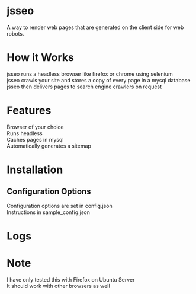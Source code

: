 # jsseo

A way to render web pages that are generated on the client
side for web robots.

# How it Works

jsseo runs a headless browser like firefox or chrome using selenium  
jsseo crawls your site and stores a copy of every page in a mysql database  
jsseo then delivers pages to search engine crawlers on request  

# Features

Browser of your choice  
Runs headless  
Caches pages in mysql  
Automatically generates a sitemap  

# Installation

## Configuration Options

Configuration options are set in config.json  
Instructions in sample_config.json  

# Logs
# Note
I have only tested this with Firefox on Ubuntu Server  
It should work with other browsers as well  
